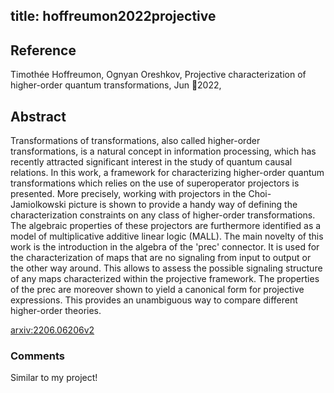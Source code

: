 title: hoffreumon2022projective
---


## Reference

Timothée Hoffreumon, Ognyan Oreshkov, Projective characterization of higher-order quantum transformations, Jun 2022,

## Abstract 
Transformations of transformations, also called higher-order transformations, is a natural concept in information processing, which has recently attracted significant interest in the study of quantum causal relations. In this work, a framework for characterizing higher-order quantum transformations which relies on the use of superoperator projectors is presented. More precisely, working with projectors in the Choi-Jamiolkowski picture is shown to provide a handy way of defining the characterization constraints on any class of higher-order transformations. The algebraic properties of these projectors are furthermore identified as a model of multiplicative additive linear logic (MALL). The main novelty of this work is the introduction in the algebra of the 'prec' connector. It is used for the characterization of maps that are no signaling from input to output or the other way around. This allows to assess the possible signaling structure of any maps characterized within the projective framework. The properties of the prec are moreover shown to yield a canonical form for projective expressions. This provides an unambiguous way to compare different higher-order theories.
    

[arxiv:2206.06206v2](https://arxiv.org/abs/2206.06206)


### Comments

Similar to my project!


